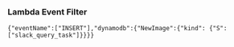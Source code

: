 ### Lambda Event Filter

`{"eventName":["INSERT"],"dynamodb":{"NewImage":{"kind": {"S":["slack_query_task"]}}}}`

